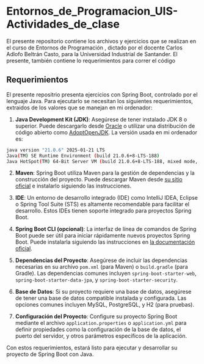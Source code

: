 # Entornos_de_Programacion_UIS-Actividades_de_clase
El presente repositorio contiene los archivos y ejercicios que se realizan en el curso de Entornos de Programación , dictado por el docente Carlos Adlofo Beltrán Casto, para la Universidad Industrial de Santander. El presente, también contiene lo requerimientos para correr el código

## Requerimientos
El presente repositrio presenta ejercicios con Spring Boot, controlado por el lenguaje Java. Para ejecutarlo se necesitan los siguientes requerimientos, extraidos de los valores que se manejan en mi ordenador:

1. **Java Development Kit (JDK)**: Asegúrese de tener instalado JDK 8 o superior. Puede descargarlo desde [Oracle](https://www.oracle.com/java/technologies/javase-downloads.html) o utilizar una distribución de código abierto como [AdoptOpenJDK](https://adoptopenjdk.net/). La versión usada en mi ordenador es:

```sh
java version "21.0.6" 2025-01-21 LTS
Java(TM) SE Runtime Environment (build 21.0.6+8-LTS-188)
Java HotSpot(TM) 64-Bit Server VM (build 21.0.6+8-LTS-188, mixed mode, sharing)
```

2. **Maven**: Spring Boot utiliza Maven para la gestión de dependencias y la construcción del proyecto. Puede descargar Maven desde [su sitio oficial](https://maven.apache.org/download.cgi) e instalarlo siguiendo las instrucciones.

3. **IDE**: Un entorno de desarrollo integrado (IDE) como IntelliJ IDEA, Eclipse o Spring Tool Suite (STS) es altamente recomendable para facilitar el desarrollo. Estos IDEs tienen soporte integrado para proyectos Spring Boot.

4. **Spring Boot CLI (opcional)**: La interfaz de línea de comandos de Spring Boot puede ser útil para iniciar rápidamente nuevos proyectos Spring Boot. Puede instalarla siguiendo las instrucciones en [la documentación oficial](https://docs.spring.io/spring-boot/docs/current/reference/html/getting-started.html#getting-started-installing-the-cli).

5. **Dependencias del Proyecto**: Asegúrese de incluir las dependencias necesarias en su archivo `pom.xml` (para Maven) o `build.gradle` (para Gradle). Las dependencias comunes incluyen `spring-boot-starter-web`, `spring-boot-starter-data-jpa`, y `spring-boot-starter-security`.

6. **Base de Datos**: Si su proyecto requiere una base de datos, asegúrese de tener una base de datos compatible instalada y configurada. Las opciones comunes incluyen MySQL, PostgreSQL, y H2 (para pruebas).

7. **Configuración del Proyecto**: Configure su proyecto Spring Boot mediante el archivo `application.properties` o `application.yml` para definir propiedades como la configuración de la base de datos, el puerto del servidor, y otros parámetros específicos de la aplicación.

Con estos requerimientos, estará listo para ejecutar y desarrollar su proyecto de Spring Boot con Java.